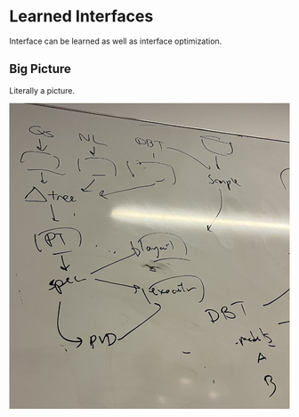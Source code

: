 # Learned Interfaces

Interface can be learned as well as interface optimization. 

## Big Picture 

Literally a picture. 

![picture](./picture.png)

